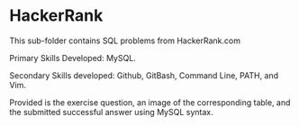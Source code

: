 # HackerRank

This sub-folder contains SQL problems from HackerRank.com

Primary Skills Developed: MySQL.

Secondary Skills developed: Github, GitBash, Command Line, PATH, and Vim.

Provided is the exercise question, an image of the corresponding table, and the submitted successful answer using MySQL syntax.  
